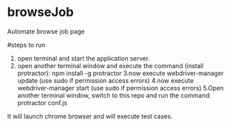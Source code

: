 # browseJob
Automate browse job page

#steps to run
1. open terminal and start the application server.
2. open another terminal window and execute the command (install protractor):
 npm install -g protractor
3.now execute
webdriver-manager update (use sudo if permission access errors)
4.now execute
webdriver-manager start (use sudo if permission access errors)
5.Open another terminal window, switch to this repo and run the command:
protractor conf.js

It will launch chrome browser and will execute test cases.


